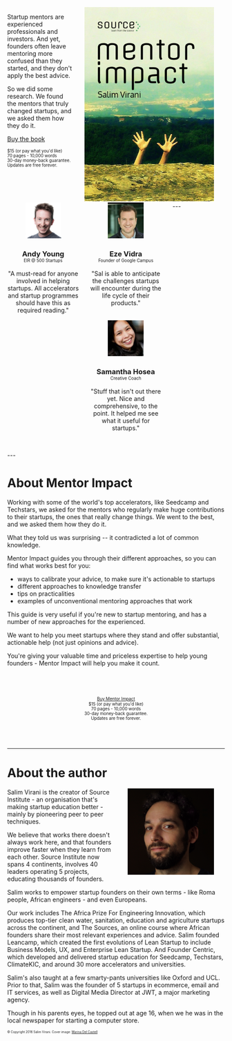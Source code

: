 <link rel="stylesheet" href="//maxcdn.bootstrapcdn.com/font-awesome/4.3.0/css/font-awesome.min.css">
<style>
  .cover { float: right; width: 300px; margin: 0 5%; }
  .testimonial { float: left; width: 33%; padding: 0 5% 0 0; text-align: center; margin-bottom: 2rem;}
  .testimonial img { width: 50%; margin: 0px auto; }
  .testimonial h3 { text-align: center; margin-bottom: 0;}
  .testimonial .title { text-align: center; font-size: 70%; margin-bottom: 1rem;}
  img.profile { max-width: 200px; float: right; margin: 0 5%;}
  .cta { width: 100%; text-align: center; margin: 4rem auto; }
  .share  { float: right; width: 50px; text-align: right; margin: 1rem ; }
  .footer { font-size: 50%; }
  .price { font-size: 70%; }
  .jssocials-share:last-child, .jssocials-share:first-child { margin: 0.3em !important;}

  @media only screen and (max-width: 620px) {
    
    .testimonial { float: none; width: 100%; padding: 0 5% 0 0; text-align: center;}

    img.profile { max-width: 40%; }
  }

</style>

<div class="cover">
  <a href="http://gum.co/mentorimpact"><img src="public/img/mentorimpactcover.png"></a>
</div>

Startup mentors are experienced professionals and investors. And yet, founders often leave mentoring more confused than they started, and they don't apply the best advice.

So we did some research. We found the mentors that truly changed startups, and we asked them how they do it.

<script src="https://gumroad.com/js/gumroad.js"></script>
<a class="gumroad-button" href="https://gum.co/mentorimpact">Buy the book</a>
<div class="price">$15 (or pay what you'd like)<br>70 pages - 10,000 words<br>30-day money-back guarantee.<br>Updates are free forever.
</div>

<div style="clear: right;"></div>
---

<div class="testimonial">
  <img src="public/img/andy.jpg">
  <h3>Andy Young</h3>
  <div class="title">EIR @ 500 Startups</div>

"A must-read for anyone involved in helping startups. All accelerators and startup programmes should have this as required reading."
</div>

<div class="testimonial">
  <img src="public/img/eze.jpg">
  <h3>Eze Vidra</h3>
  <div class="title"> Founder of Google Campus</div>
  "Sal is able to anticipate the challenges startups will encounter during the life cycle of their products."
</div>

<div class="testimonial">
  <img src="public/img/samantha.jpg">
  <h3>Samantha Hosea</h3>
  <div class="title">Creative Coach</div>

  "Stuff that isn't out there yet. Nice and comprehensive, to the point. It helped me see what it useful for startups."
</div>


<div style="clear: left;"></div>
---

<div class="share"></div>

# About Mentor Impact


Working with some of the world's top accelerators, like Seedcamp and Techstars, we asked for the mentors who regularly make huge contributions to their startups, the ones that really change things.  We went to the best, and we asked them how they do it. 

What they told us was surprising -- it contradicted a lot of common knowledge.

Mentor Impact guides you through their different approaches, so you can find what works best for you:

* ways to calibrate your advice, to make sure it's actionable to startups
* different approaches to knowledge transfer
* tips on practicalities
* examples of unconventional mentoring approaches that work

This guide is very useful if you're new to startup mentoring, and has a number of new approaches for the experienced.

We want to help you meet startups where they stand and offer substantial, actionable help (not just opinions and advice). 

You're giving your valuable time and priceless expertise to help young founders - Mentor Impact will help you make it count.

<div class="cta">
<span class="price"><script src="https://gumroad.com/js/gumroad.js"></script>
<a class="gumroad-button" href="https://gum.co/mentorimpact">Buy Mentor Impact</a></span>
<div class="price">$15 (or pay what you'd like)<br>70 pages - 10,000 words<br>30-day money-back guarantee.<br>Updates are free forever.
</div>

</div>


---

# About the author
<img src="public/img/salim.png" class="profile">

Salim Virani is the creator of Source Institute - an organisation that's making startup education better - mainly by pioneering peer to peer techniques.

We believe that works there doesn't always work here, and that founders improve faster when they learn from each other. Source Institute now spans 4 continents, involves 40 leaders operating 5 projects, educating thousands of founders.

Salim works to empower startup founders on their own terms - like Roma people, African engineers - and even Europeans.

Our work includes The Africa Prize For Engineering Innovation, which produces top-tier clean water, sanitation, education and agriculture startups across the continent, and The Sources, an online course where African founders share their most relevant experiences and advice. Salim founded Leancamp, which created the first evolutions of Lean Startup to include Business Models, UX, and Enterprise Lean Startup.  And Founder Centric, which developed and delivered startup education for Seedcamp, Techstars, ClimateKIC, and around 30 more accelerators and universities.

Salim's also taught at a few smarty-pants universities like Oxford and UCL. Prior to that, Salim was the founder of 5 startups in ecommerce, email and IT services, as well as Digital Media Director at JWT, a major marketing agency.

Though in his parents eyes, he topped out at age 16, when we he was in the local newspaper for starting a computer store.




<div class="footer">
&copy; Copyright 2016 Salim Virani.  Cover image: <a href="https://www.flickr.com/photos/marinadelcastell/9401173747/in/dateposted/">Marina Del Castell</a>
</div>

<script type="text/javascript" src="https://code.jquery.com/jquery-1.11.3.min.js"></script>

<script type="text/javascript" src="https://cdn.jsdelivr.net/jquery.jssocials/1.2.1/jssocials.min.js"></script>
<link type="text/css" rel="stylesheet" href="https://cdn.jsdelivr.net/jquery.jssocials/1.2.1/jssocials.css" />
<link type="text/css" rel="stylesheet" href="https://cdn.jsdelivr.net/jquery.jssocials/1.2.1/jssocials-theme-flat.css" />
<script>
jsSocials.setDefaults("twitter", {
    via: "saintsal",
    hashtags: "mentorimpact",
    text: "Mentor Impact - a guide sharing how the top startup mentors make impact"
});

        $(".share").jsSocials({
            shares: [ "twitter", "facebook",  "linkedin", "whatsapp", "email"],
                showLabel: false,
        showCount: false,
            url: "{{url}}",
        });
</script>
